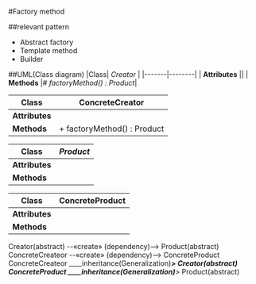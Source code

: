 #Factory method

##relevant pattern
- Abstract factory
- Template method
- Builder


##UML(Class diagram)
|Class| *Creator* |
|-------|--------|
| **Attributes** ||
| **Methods** |*# factoryMethod() : Product*|



|Class| ConcreteCreator |
|-------|--------|
| **Attributes** ||
| **Methods** |+ factoryMethod() : Product|



|Class| *Product* |
|-------|--------|
| **Attributes** ||
| **Methods** ||



|Class| ConcreteProduct |
|-------|--------|
| **Attributes** ||
| **Methods** ||


Creator(abstract) --«create» (dependency)--> Product(abstract)  
ConcreteCreateor --«create» (dependency)--> ConcreteProduct  
ConcreteCreateor  ____inheritance(Generalization)_____> Creator(abstract)  
ConcreteProduct ____inheritance(Generalization)_____> Product(abstract)  
